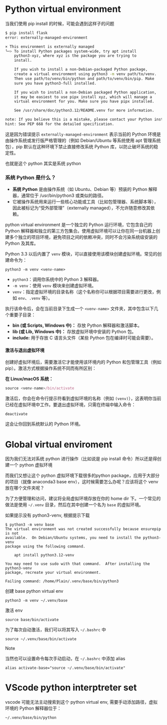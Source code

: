 # Python virtual environment

当我们使用 pip install 的时候，可能会遇到这样子的问题

```bash
$ pip install flask
error: externally-managed-environment

× This environment is externally managed
╰─> To install Python packages system-wide, try apt install
    python3-xyz, where xyz is the package you are trying to
    install.

    If you wish to install a non-Debian-packaged Python package,
    create a virtual environment using python3 -m venv path/to/venv.
    Then use path/to/venv/bin/python and path/to/venv/bin/pip. Make
    sure you have python3-full installed.

    If you wish to install a non-Debian packaged Python application,
    it may be easiest to use pipx install xyz, which will manage a
    virtual environment for you. Make sure you have pipx installed.

    See /usr/share/doc/python3.12/README.venv for more information.

note: If you believe this is a mistake, please contact your Python installation or OS distribution provider. You can override this, at the risk of breaking your Python installation or OS, by passing --break-system-packages.
hint: See PEP 668 for the detailed specification.
```

这是因为错误提示 `externally-managed-environment` 表示当前的 Python 环境是由操作系统或发行版严格管理的（例如 Debian/Ubuntu 等系统使用 apt 管理系统包），pip 默认在这种环境下禁止直接修改系统 Python 库，以防止破坏系统的稳定性。

也就是这个 python 其实是系统 python

### 系统 Python 是什么？

- **系统 Python** 是由操作系统（如 Ubuntu、Debian 等）预装的 Python 解释器，通常位于 /usr/bin/python3 或类似的路径。
- 它被操作系统用来运行一些核心功能或工具（比如包管理器、系统脚本等），因此被标记为“受外部管理”（externally managed），不允许随意修改其依赖。



python virtual environment 是一个独立的 Python 运行环境，它包含自己的 Python 解释器和独立的第三方包集合。使用虚拟环境可以让你在同一台机器上创建多个独立的项目环境，避免项目之间的依赖冲突，同时不会污染系统级安装的 Python 及其库。

Python 3.3 以后内置了 `venv` 模块，可以直接使用该模块创建虚拟环境。常见的创建命令为：

```shell
python3 -m venv <venv-name>
```

- `python3`：调用你系统中的 Python 3 解释器。
- `-m venv`：使用 `venv` 模块来创建虚拟环境。
- `venv`：指定虚拟环境的目录名称（这个名称你可以根据项目需要进行更改，例如 `env`、`.venv` 等）。

执行该命令后，会在当前目录下生成一个 `<venv-name>` 文件夹，其中包含以下几个重要子目录：

- **bin (或 Scripts, Windows 中)：** 存放 Python 解释器和激活脚本。
- **lib (或 Lib, Windows 中)：** 存放虚拟环境中安装的 Python 包。
- **include:** 用于存放 C 语言头文件（某些 Python 包在编译时可能会需要）。

#### **激活与退出虚拟环境**

创建好虚拟环境后，需要激活它才能使用该环境内的 Python 和包管理工具（例如 pip）。激活方式根据操作系统不同而有所区别：

**在 Linux/macOS 系统：**

```javascript
source <venv-name>/bin/activate
```

激活后，你会在命令行提示符看到虚拟环境的名称（例如 `(venv)`），这表明你当前已经在虚拟环境中工作。要退出虚拟环境，只需在终端中输入命令：

```shell
deactivate
```

这会让你回到系统默认的 Python 环境。



# Global virtual enviroment

因为我们无法对系统 python 进行操作（比如说是 pip install 命令）所以还是得创建一个 python 虚拟环境

而我们又想让这个 python 虚拟环境下载很多的python package，应用于大部分的项目（就像 anaconda3 base env），这时候需要怎么办呢？应该将这个 venv 放在哪个文件夹呢？

为了方便管理和访问，建议将全局虚拟环境存放在你的 home dir 下。一个常见的做法是使用 `~/.venv` 目录，然后在其中创建一个名为 `base` 的虚拟环境。

如果提示没有 python3-venv, 根据提示下载

```shell
$ python3 -m venv base
The virtual environment was not created successfully because ensurepip is not
available.  On Debian/Ubuntu systems, you need to install the python3-venv
package using the following command.

    apt install python3.12-venv

You may need to use sudo with that command.  After installing the python3-venv
package, recreate your virtual environment.

Failing command: /home/Plain/.venv/base/bin/python3
```

创建 base python virtual env

```shell
python3 -m venv ~/.venv/base
```

激活 env

```shell
source base/bin/activate
```

为了每次自动激活，我们可以将其写入 `~/.bashrc` 中

```shell
source ~/.venv/base/bin/activate
```

> [!note]
>
> 当然也可以设置命令每次手动启动，在 `~/.bashrc` 中添加 alias
>
> ```shell
> alias activate-base="source ~/.venv/base/bin/activate"
> ```

# VScode python interptreter set

vscode 可能无法主动搜索到这个 python virtual env, 需要手动添加路径，虚拟环境的 Python 解释器位于：

```shell
~/.venv/base/bin/python
```

